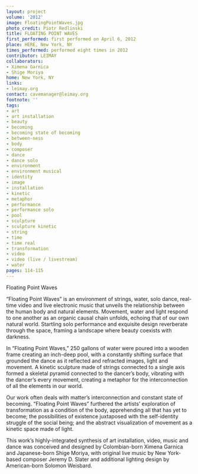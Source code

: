 ```yaml
---
layout: project
volume: '2012'
image: FloatingPointWaves.jpg
photo_credit: Piotr Redlinski
title: FLOATING POINT WAVES
first_performed: first performed on April 6, 2012
place: HERE, New York, NY
times_performed: performed eight times in 2012
contributor: LEIMAY
collaborators:
- Ximena Garnica
- Shige Moriya
home: New York, NY
links:
- leimay.org
contact: cavemanager@leimay.org
footnote: ''
tags:
- art
- art installation
- beauty
- becoming
- becoming state of becoming
- between-ness
- body
- composer
- dance
- dance solo
- environment
- environment musical
- identity
- image
- installation
- kinetic
- metaphor
- performance
- performance solo
- pool
- sculpture
- sculpture kinetic
- string
- time
- time real
- transformation
- video
- video (live / livestream)
- water
pages: 114-115
---
```


Floating Point Waves


“Floating Point Waves” is an environment of strings, water, solo dance, real-time video and live electronic music that unveils the relationship between the human body and natural elements. Movement, water and light respond to one another as an organic causal chain unfolds, echoing that of our own natural world. Startling solo performance and exquisite design reverberate through the space, framing a landscape where beauty coexists with darkness.

In “Floating Point Waves,” 250 gallons of water were poured into a wooden frame creating an inch-deep pool, with a constantly shifting surface that grounded the dance as it reflected and refracted images, light and movement. A kinetic sculpture made of strings connected to a single axis formed a skeletal pyramid connected to the dancer’s body, vibrating with the dancer’s every movement, creating a metaphor for the interconnection of all the elements in our world.

Our work often deals with matter’s interconnection and constant state of becoming. “Floating Point Waves” furthered the artists’ exploration of transformation as a condition of the body, apprehending all that has yet to become; the possibilities of existence juxtaposed with the self-identity struggle of the social being; and the abstract visualization of movement as a kinetic space made of light.

This work’s highly-integrated synthesis of art installation, video, music and dance was conceived and designed by Colombian-born Ximena Garnica and Japanese-born Shige Moriya, with original live music by New York-based composer Jeremy D. Slater and additional lighting design by American-born Solomon Weisbard.
